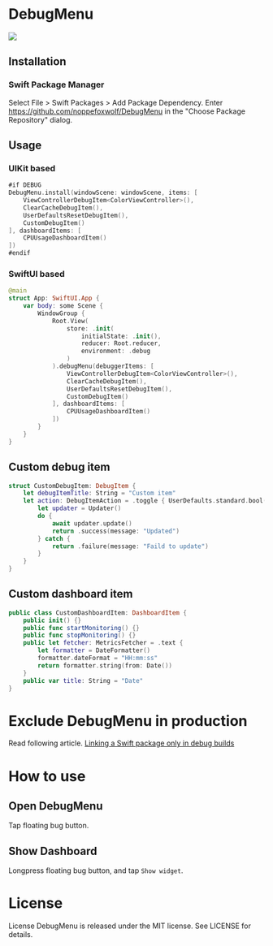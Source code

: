 # DebugMenu

![](https://github.com/noppefoxwolf/DebugMenu/blob/main/.github/example.gif)

## Installation

### Swift Package Manager

Select File > Swift Packages > Add Package Dependency. Enter https://github.com/noppefoxwolf/DebugMenu in the "Choose Package Repository" dialog.

## Usage

### UIKit based

```swift
#if DEBUG
DebugMenu.install(windowScene: windowScene, items: [
    ViewControllerDebugItem<ColorViewController>(),
    ClearCacheDebugItem(),
    UserDefaultsResetDebugItem(),
    CustomDebugItem()
], dashboardItems: [
    CPUUsageDashboardItem()
])
#endif
```

### SwiftUI based

```swift
@main
struct App: SwiftUI.App {    
    var body: some Scene {
        WindowGroup {
            Root.View(
                store: .init(
                    initialState: .init(),
                    reducer: Root.reducer,
                    environment: .debug
                )
            ).debugMenu(debuggerItems: [
                ViewControllerDebugItem<ColorViewController>(),
                ClearCacheDebugItem(),
                UserDefaultsResetDebugItem(),
                CustomDebugItem()
            ], dashboardItems: [
                CPUUsageDashboardItem()
            ])
        }
    }
}
```

## Custom debug item

```swift
struct CustomDebugItem: DebugItem {
    let debugItemTitle: String = "Custom item"
    let action: DebugItemAction = .toggle { UserDefaults.standard.bool(forKey: "key") } action: { (isOn, completions) in
        let updater = Updater()
        do {
            await updater.update()
            return .success(message: "Updated")
        } catch {
            return .failure(message: "Faild to update")
        }
    }
}
```

## Custom dashboard item

```swift
public class CustomDashboardItem: DashboardItem {
    public init() {}
    public func startMonitoring() {}
    public func stopMonitoring() {}
    public let fetcher: MetricsFetcher = .text {
        let formatter = DateFormatter()
        formatter.dateFormat = "HH:mm:ss"
        return formatter.string(from: Date())
    }
    public var title: String = "Date"
}
```

# Exclude DebugMenu in production

Read following article.
[Linking a Swift package only in debug builds](https://augmentedcode.io/2022/05/02/linking-a-swift-package-only-in-debug-builds/)

# How to use

## Open DebugMenu

Tap floating bug button.

## Show Dashboard

Longpress floating bug button, and tap `Show widget`.

# License

License
DebugMenu is released under the MIT license. See LICENSE for details.
